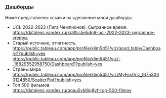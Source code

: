 ### Дашборды
Ниже представлены ссылки на сделанные мной дашборды.

- UCL 2022-2023 (Лига Чемпионов). Сыгранное время.<br>
https://datalens.yandex.ru/kc8tiic5e5dq9-ucl-2022-2023-sygrannoe-vremya <br>
- Старый источник, отчетность. <br>
https://public.tableau.com/app/profile/klim5451/viz/good_table/Dashboard1?publish=yes <br>
https://public.tableau.com/app/profile/klim5451/viz/-_16829552958750/Dashboard1?publish=yes <br>
- Страны мира <br>
https://public.tableau.com/app/profile/klim5451/viz/MyFirstViz_16753330124850/ScatterPlot?publish=yes <br>
- Топ 500 фильмов <br>
https://datalens.yandex.ru/qoau5vbl6g8yf-top-500-filmov <br>
